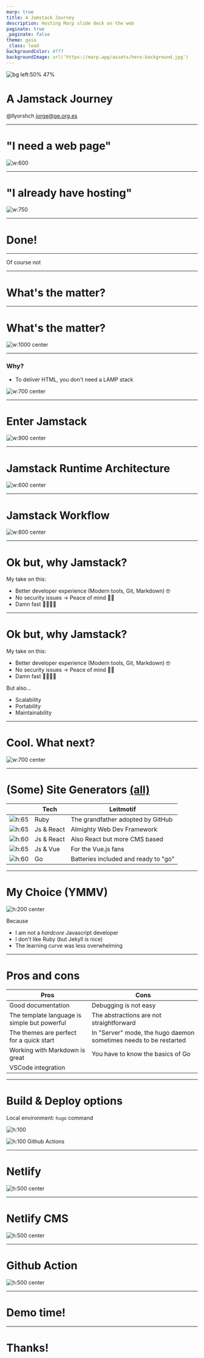 ```yaml
---
marp: true
title: A Jamstack Journey
description: Hosting Marp slide deck on the web
paginate: true
_paginate: false
theme: gaia
_class: lead
backgroundColor: #fff
backgroundImage: url('https://marp.app/assets/hero-background.jpg')
---
```


<style>
section.lead h1 {
  text-align: center;
}
section.subLead h2 {
  text-align: center;
  font-size: 6em;
  
}

img[alt~="center"] {
  display: block;
  margin: 0 auto;
}
</style>

![bg left:50% 47%](assets/Jamstack_Icon_Original_Transparent.png)

# **A Jamstack Journey**

@llyorshch
jorge@ge.org.es

---
<!-- _class: lead -->
# "I need a web page"

![w:600](assets/cunyao.gif)

---
<!-- _class: lead -->
# "I already have hosting"

![ w:750](assets/wordpress.png)

---
# Done! <!--fit-->

--- 
<!-- _class: lead -->

Of course not

---

# What's the matter?

--- 

# What's the matter?
![w:1000 center](assets/I_ve_got_a_bad_feeling_about_this.gif)

--- 

### Why?

- To deliver HTML, you don't need a LAMP stack
  
![w:700 center](assets/lamp.svg)

---

# Enter Jamstack

![w:900 center](assets/jamstack_acronym.jpg)

---
# Jamstack Runtime Architecture

![w:600 center](assets/jamstack_architecture.png)

---
# Jamstack Workflow

![w:800 center](assets/jamstack_workflow.png)

---
# Ok but, why Jamstack?

My take on this:

* Better developer experience (Modern tools, Git, Markdown) 🤓
* No security issues → Peace of mind 💆🏻
* Damn fast 🚴🏻‍♀️💨
---
# Ok but, why Jamstack?

My take on this:

- Better developer experience (Modern tools, Git, Markdown) 🤓
- No security issues → Peace of mind 💆🏻
- Damn fast 🚴🏻‍♀️💨

But also...

* Scalability
* Portability
* Maintainability

---

# Cool. What next?

![w:700 center](assets/jamstack_landscape.png)

---

# (Some) Site Generators [(all)](https://jamstack.org/generators/)

|  | Tech | Leitmotif |
| --- | --- | --- |
| ![h:65](assets/jekyll_logo.svg) | Ruby | The grandfather adopted by GitHub |
| ![h:65](assets/next-js_logo.svg) | Js & React | Almighty Web Dev Framework |
| ![h:60](assets/Gatsby_Logo.svg) | Js & React | Also React but more CMS based |
| ![h:65](assets/Nuxt-js_logo.png) | Js & Vue | For the Vue.js fans |
| ![h:60](assets/hugo-logo.svg) | Go | Batteries included and ready to "go" |

---

# My Choice (YMMV)

![h:200 center](assets/hugo-logo.svg)

Because
* I am not a _hardcore_ Javascript developer
* I don't like Ruby (but Jekyll is nice)
* The learning curve was less overwhelming

---
# Pros and cons

| Pros | Cons |
| --- | --- |
| Good documentation | Debugging is not easy |
| The template language is simple but powerful| The abstractions are not straightforward |
| The themes are perfect for a quick start | In "Server" mode, the hugo daemon sometimes needs to be restarted |
| Working with Markdown is great | You have to know the basics of Go |
| VSCode integration |  |

--- 

# Build & Deploy options

Local environment: `hugo` command

![h:100](assets/Netlify_logo.svg)

![h:100](assets/Github_Actions_Logo.png) Github Actions

---

# Netlify

![h:500 center](assets/Netlify_Deploys.png)

---

# Netlify CMS

![h:500 center](assets/Netlify_CMS.png)

---

# Github Action

![h:500 center](assets/Github_Action.png)

---
<!-- _class: lead -->

# Demo time!
<!--
Demo Steps

- Show the structure of the site
  - content
  - Data
  - public
  - static
  - Template Layouts
  - Template plugins
  - Hugo config
  - Netlify config
  - Github actions config
- Local development
- Netlify build and deploy
- Github action build and deploy
- Netlify CMS
-->
---
<!-- _class: lead -->
<!-- _footer: https://github.com/llyorshch/jamstack-talk/ -->

# Thanks!